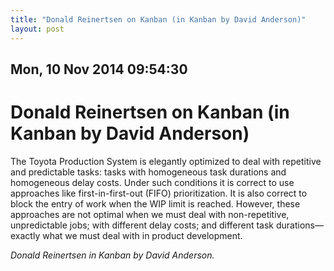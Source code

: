 ```yaml
---
title: "Donald Reinertsen on Kanban (in Kanban by David Anderson)"
layout: post 
---
```


## Mon, 10 Nov 2014 09:54:30 

# Donald Reinertsen on Kanban (in Kanban by David Anderson)

The Toyota Production System is elegantly optimized to deal with repetitive and predictable tasks: tasks with homogeneous task durations and homogeneous delay costs. Under such conditions it is correct to use approaches like first-in-first-out (FIFO) prioritization. It is also correct to block the entry of work when the WIP limit is reached. However, these approaches are not optimal when we must deal with non-repetitive, unpredictable jobs; with different delay costs; and different task durations—exactly what we must deal with in product development.

*Donald Reinertsen in Kanban by David Anderson.*
